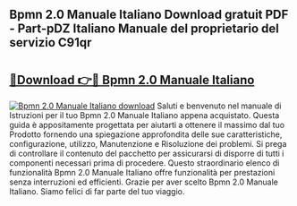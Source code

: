 ## Bpmn 2.0 Manuale Italiano Download gratuit PDF - Part-pDZ Italiano Manuale del proprietario del servizio C91qr

# <h2><a href="http://dfgcvx.blite.top/?on=Bpmn+2.0+Manuale+Italiano">🔗Download 👉🔴 Bpmn 2.0 Manuale Italiano</a></h2>

[![Bpmn 2.0 Manuale Italiano download](https://i.imgur.com/lujVjoI.png)](http://dfgcvx.blite.top/?on=Bpmn+2.0+Manuale+Italiano)
Saluti e benvenuto nel manuale di Istruzioni per il tuo Bpmn 2.0 Manuale Italiano appena acquistato. Questa guida è appositamente progettata per aiutarti a ottenere il massimo dal tuo Prodotto fornendo una spiegazione approfondita delle sue caratteristiche, configurazione, utilizzo, Manutenzione e Risoluzione dei problemi. Si prega di controllare il contenuto del pacchetto per assicurarsi di disporre di tutti i componenti necessari prima di procedere. Questo straordinario elenco di funzionalità Bpmn 2.0 Manuale Italiano offre funzionalità per prestazioni senza interruzioni ed efficienti. Grazie per aver scelto Bpmn 2.0 Manuale Italiano. Siamo felici di far parte del tuo viaggio.
